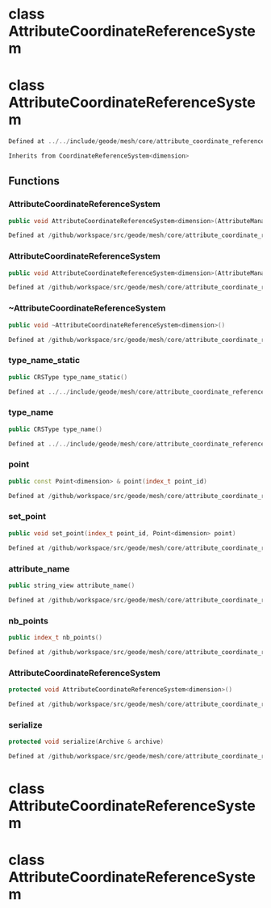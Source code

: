 # class AttributeCoordinateReferenceSystem

# class AttributeCoordinateReferenceSystem

```cpp
Defined at ../../include/geode/mesh/core/attribute_coordinate_reference_system.h#39
```

```cpp
Inherits from CoordinateReferenceSystem<dimension>
```



## Functions

### AttributeCoordinateReferenceSystem

```cpp
public void AttributeCoordinateReferenceSystem<dimension>(AttributeManager & manager)
```

```cpp
Defined at /github/workspace/src/geode/mesh/core/attribute_coordinate_reference_system.cpp#69
```

### AttributeCoordinateReferenceSystem

```cpp
public void AttributeCoordinateReferenceSystem<dimension>(AttributeManager & manager, string_view attribute_name)
```

```cpp
Defined at /github/workspace/src/geode/mesh/core/attribute_coordinate_reference_system.cpp#76
```

### ~AttributeCoordinateReferenceSystem

```cpp
public void ~AttributeCoordinateReferenceSystem<dimension>()
```

```cpp
Defined at /github/workspace/src/geode/mesh/core/attribute_coordinate_reference_system.cpp#84
```

### type_name_static

```cpp
public CRSType type_name_static()
```

```cpp
Defined at ../../include/geode/mesh/core/attribute_coordinate_reference_system.h#50
```

### type_name

```cpp
public CRSType type_name()
```

```cpp
Defined at ../../include/geode/mesh/core/attribute_coordinate_reference_system.h#55
```

### point

```cpp
public const Point<dimension> & point(index_t point_id)
```

```cpp
Defined at /github/workspace/src/geode/mesh/core/attribute_coordinate_reference_system.cpp#90
```

### set_point

```cpp
public void set_point(index_t point_id, Point<dimension> point)
```

```cpp
Defined at /github/workspace/src/geode/mesh/core/attribute_coordinate_reference_system.cpp#98
```

### attribute_name

```cpp
public string_view attribute_name()
```

```cpp
Defined at /github/workspace/src/geode/mesh/core/attribute_coordinate_reference_system.cpp#105
```

### nb_points

```cpp
public index_t nb_points()
```

```cpp
Defined at /github/workspace/src/geode/mesh/core/attribute_coordinate_reference_system.cpp#112
```

### AttributeCoordinateReferenceSystem

```cpp
protected void AttributeCoordinateReferenceSystem<dimension>()
```

```cpp
Defined at /github/workspace/src/geode/mesh/core/attribute_coordinate_reference_system.cpp#63
```

### serialize

```cpp
protected void serialize(Archive & archive)
```

```cpp
Defined at /github/workspace/src/geode/mesh/core/attribute_coordinate_reference_system.cpp#118
```



# class AttributeCoordinateReferenceSystem

# class AttributeCoordinateReferenceSystem

